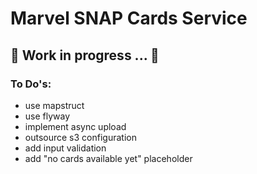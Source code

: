 # Marvel SNAP Cards Service

## 🚧 Work in progress ... 🚧

### To Do's:
- use mapstruct
- use flyway
- implement async upload
- outsource s3 configuration
- add input validation
- add "no cards available yet" placeholder
